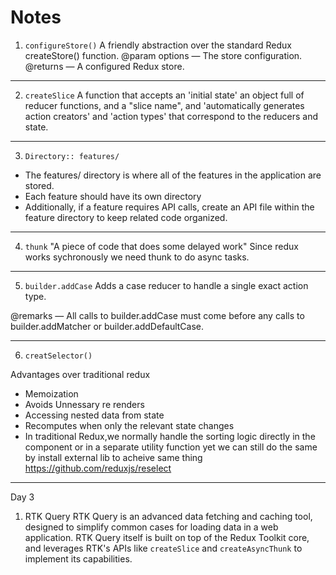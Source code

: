 
# Notes

1. `configureStore()` 
    A friendly abstraction over the standard Redux createStore() function.
      @param options — The store configuration.
      @returns — A configured Redux store.
------------------------------------------------------------------------------------
2. `createSlice` 
A function that accepts an 'initial state' an object full of reducer functions, and a "slice name", and 'automatically generates action creators' and 'action types' that correspond to the reducers and state.
------------------------------------------------------------------------------------

3. `Directory:: features/`
- The features/ directory is where all of the features in the application are stored. 
- Each feature should have its own directory
- Additionally, if a feature requires API calls, create an API file within the feature directory to keep related code organized.

------------------------------------------------------------------------------------

4. `thunk`
 "A piece of code that does some delayed work"
 Since redux works sychronously we need thunk to do async tasks.

------------------------------------------------------------------------------------

5. `builder.addCase`
Adds a case reducer to handle a single exact action type.

@remarks — All calls to builder.addCase must come before any calls to builder.addMatcher or builder.addDefaultCase.

------------------------------------------------------------------------------------

6. `creatSelector()`

Advantages over traditional redux
 - Memoization 
 - Avoids Unnessary re renders 
 - Accessing nested data from state
 - Recomputes when only the relevant state changes
 - In traditional Redux,we normally handle the sorting logic directly in the component or in a separate utility function yet we can still  do the same by install external lib to acheive same thing https://github.com/reduxjs/reselect

 ------------------------------------------------------------------------------------
Day 3

1. RTK Query
RTK Query is an advanced data fetching and caching tool, designed to simplify common cases for loading data in a web application. RTK Query itself is built on top of the Redux Toolkit core, and leverages RTK's APIs like `createSlice` and `createAsyncThunk` to implement its capabilities.